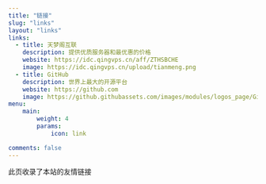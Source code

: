 ```yaml
---
title: "链接"
slug: "links"
layout: "links"
links:
  - title: 天梦阁互联
    description: 提供优质服务器和最优惠的价格
    website: https://idc.qingvps.cn/aff/ZTHSBCHE
    image: https://idc.qingvps.cn/upload/tianmeng.png
  - title: GitHub
    description: 世界上最大的开源平台
    website: https://github.com
    image: https://github.githubassets.com/images/modules/logos_page/GitHub-Mark.png
menu:
    main: 
        weight: 4
        params:
            icon: link

comments: false
---
```

此页收录了本站的友情链接